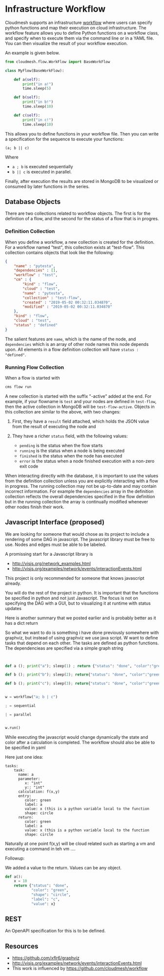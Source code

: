 # Infrastructure Workflow

Cloudmesh supports an infrastructure [workflow](https://github.com/cloudmesh/cloudmesh-flow) where users can specify python
functions and map their execution on cloud infrastructure. The workflow 
feature allows you to define Python functions on a workflow class, and
specify when to execute them via the command line or in a YAML file. You
can then visualize the result of your workflow execution.

An example is given below.

```python
from cloudmesh.flow.WorkFlow import BaseWorkFlow

class MyFlow(BaseWorkFlow):

    def a(self):
        print("in a!")
        time.sleep(5)

    def b(self):
        print("in b!")
        time.sleep(10)

    def c(self):
        print("in c!")
        time.sleep(10)
```

This allows you to define functions in your workflow file. Then you can 
write a specification for the sequence to execute your functions:

```
(a; b || c)
```

Where 

* `a ; b` is executed sequentially
* `b || c` is executed in parallel.

Finally, after execution the results are stored in MongoDB to be visualized or
consumed by later functions in the series.

## Database Objects

There are two collections related to workflow objects. The first is for the
definition of a flow, and the second for the status of a flow that is in
progres.

### Definition Collection

When you define a workflow, a new collection is created for the definition. For
a workflow named "test", this collection exists at "test-flow". This collection
contains objects that look like the following:

```json
{
    "name" : "pytesta",
    "dependencies" : [],
    "workflow" : "test",
    "cm" : {
        "kind" : "flow",
        "cloud" : "test",
        "name" : "pytesta",
        "collection" : "test-flow",
        "created" : "2019-05-02 00:32:11.034870",
        "modified" : "2019-05-02 00:32:11.034870"
    },
    "kind" : "flow",
    "cloud" : "test",
    "status" : "defined"
}
```

The salient features are `name`, which is the name of the node, and
`dependencies` which is an array of other node names this node depends upon. All
elements in a flow definition collection will have `status : "defined"`.

### Running Flow Collection

When a flow is started with 

```bash
cms flow run
```

A new collection is started with the suffix "-active" added at the end. For
example, if your flowname is `test` and your nodes are defined in `test-flow`,
then the active collection in MongoDB will be `test-flow-active`. Objects in
this collection are similar to the above, with two changes:

 1. First, they have a `result` field attached, which holds the JSON value 
    from the result of executing the node and
 2. They have a richer `status` field, with the following values:

    - `pending` is the status when the flow starts
    - `running` is the status when a node is being executed
    - `finished` is the status when the node has executed
    - `error` is the status when a node finished execution with a non-zero 
      exit code
    
When interacting directly with the database, it is important to use the values
from the definition collection unless you are explicitly interacting with a flow
in progress. The running collection may not be up-to-date and may contain
incorrect information. For example the `dependencies` array in the definition
collection reflects the overall dependencies specified in the flow definition
but in the running collection the array is continually modified whenever other
nodes finish their work.

## Javascript Interface (proposed)

We are looking for someone that would chose as its project to include a
rendering of some DAG in javascript. The javascript library must be free to use.
Nodes and edges must be able to be labeled.

A promissing start for a Javascript library is 
 
* <http://visjs.org/network_examples.html>
* <http://visjs.org/examples/network/events/interactionEvents.html>


This project is only recommended for someone that knows javascript already.

You will do the rest of the project in python. It is important that the
functions be specified in python and not just Javascript. The focus is not on
specifying the DAG with a GUI, but to visualizing it at runtime with status
updates

Here is another summary that we posted earlier and is probably better as it has
a dict return

So what we want to do is something i have done previously somewhere with
graphviz, but instead of using graphviz we use java script. W want to define
tasks that depend on each other. The tasks are defined as python functions. The
dependencieas are specified via a simple graph string

 
```python

 
def a (); print("a"); sleep(1) ; return {"status": "done", "color":"green", shape:"circle", label="a"}

def b (); print("b"); sleep(2); return{"status": "done", "color":"green", shape:"circle", label="b"}

def b (); print("c"); sleep(3); return{"status": "done", "color":"green", shape:"circle", label="c"}

 
w = workflow("a; b | c")

; = sequential

| = parallel


w.run()
```

 

While executing the javascript would change dynamically the state and color
after a calculation is completed. The workflow should also be able to be
specified in yaml

Here just one idea:

 
```
tasks:
    task:
      name: a
      parameter:
         x: "int"
         y:: "int"
      calculation: f(x,y) 
      entry:
         color: green
         label: a
         value: x (this is a python variable local to the function
         shape: circle
      return:
         color: green
         label: a
         value: x (this is a python variable local to the function
         shape: circle
```
 
Naturally at one point f(x,y) will be cloud related such as starting a vm and
executing a command in teh vm ....

Followup:

We added a value to the return. Values can be any object.

```python
def a():
    x = 10
    return {"status": "done", 
            "color": "green", 
            "shape": "circle", 
            "label": "c", 
            "value": x}
```

## REST 

An OpenAPI specification for this is to be defined.


## Resources

* <https://github.com/xflr6/graphviz>
* <http://visjs.org/examples/network/events/interactionEvents.html>
* This work is influenced by <https://github.com/cloudmesh/workflow>
